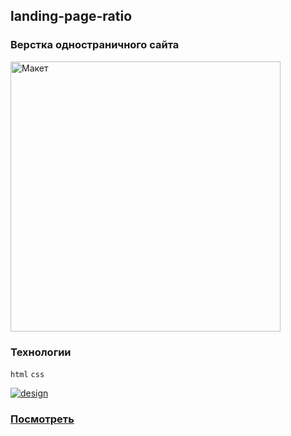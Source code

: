 ## landing-page-ratio

### Верстка одностраничного сайта

<img src="https://youthful-swartz-24f731.netlify.app/images/svg/banner.svg" alt="Макет" width="432"/>

### Технологии
`html` `css`

[![design](https://img.shields.io/badge/%D0%BC%D0%B0%D0%BA%D0%B5%D1%82-fligma-green)](https://www.figma.com/file/VsA7lowyHmr0WUZAQ9X3n8/Ratio-courses?node-id=0%3A1)

### [Посмотреть](https://youthful-swartz-24f731.netlify.app/)

